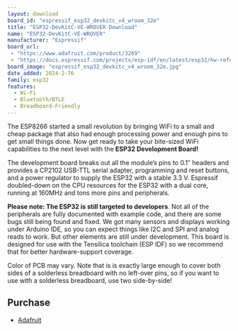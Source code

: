 ```yaml
---
layout: download
board_id: "espressif_esp32_devkitc_v4_wroom_32e"
title: "ESP32-DevKitC-VE-WROVER Download"
name: "ESP32-DevKitC-VE-WROVER"
manufacturer: "Espressif"
board_url:
 - "https://www.adafruit.com/product/3269"
 - "https://docs.espressif.com/projects/esp-idf/en/latest/esp32/hw-reference/esp32/get-started-devkitc.html"
board_image: "espressif_esp32_devkitc_v4_wroom_32e.jpg"
date_added: 2024-2-76
family: esp32
features:
  - Wi-Fi
  - Bluetooth/BTLE
  - Breadboard-Friendly
---
```


The ESP8266 started a small revolution by bringing WiFi to a small and cheap package that also had enough processing power and enough pins to get small things done. Now get ready to take your bite-sized WiFi capabilities to the next level with the **ESP32 Development Board!**

The development board breaks out all the module’s pins to 0.1″ headers and provides a CP2102 USB-TTL serial adapter, programming and reset buttons, and a power regulator to supply the ESP32 with a stable 3.3 V. Espressif doubled-down on the CPU resources for the ESP32 with a dual core, running at 160MHz and tons more pins and peripherals.

**Please note: The ESP32 is still targeted to developers**. Not all of the peripherals are fully documented with example code, and there are some bugs still being found and fixed. We got many sensors and displays working under Arduino IDE, so you can expect things like I2C and SPI and analog reads to work. But other elements are still under development. This board is designed for use with the Tensilica toolchain (ESP IDF) so we recommend that for better hardware-support coverage.

Color of PCB may vary. Note that is is exactly large enough to cover both sides of a solderless breadboard with no left-over pins, so if you want to use with a solderless breadboard, use two side-by-side!

## Purchase

* [Adafruit](https://www.adafruit.com/product/3269)

